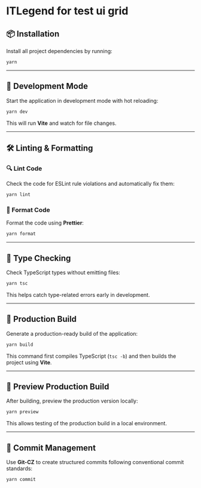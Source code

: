 # ITLegend for test ui grid

## 📦 Installation

Install all project dependencies by running:

```sh
yarn
```

---

## 🚀 Development Mode

Start the application in development mode with hot reloading:

```sh
yarn dev
```

This will run **Vite** and watch for file changes.

---

## 🛠️ Linting & Formatting

### 🔍 Lint Code

Check the code for ESLint rule violations and automatically fix them:

```sh
yarn lint
```

### 🎨 Format Code

Format the code using **Prettier**:

```sh
yarn format
```

---

## 📜 Type Checking

Check TypeScript types without emitting files:

```sh
yarn tsc
```

This helps catch type-related errors early in development.

---

## 📸 Production Build

Generate a production-ready build of the application:

```sh
yarn build
```

This command first compiles TypeScript (`tsc -b`) and then builds the project using **Vite**.

---

## 👀 Preview Production Build

After building, preview the production version locally:

```sh
yarn preview
```

This allows testing of the production build in a local environment.

---

## 💬 Commit Management

Use **Git-CZ** to create structured commits following conventional commit standards:

```sh
yarn commit
```